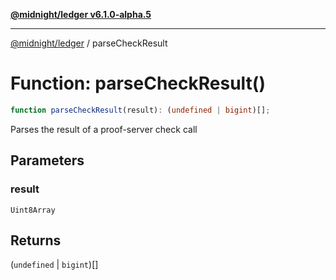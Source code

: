 [**@midnight/ledger v6.1.0-alpha.5**](../README.md)

***

[@midnight/ledger](../globals.md) / parseCheckResult

# Function: parseCheckResult()

```ts
function parseCheckResult(result): (undefined | bigint)[];
```

Parses the result of a proof-server check call

## Parameters

### result

`Uint8Array`

## Returns

(`undefined` \| `bigint`)[]
